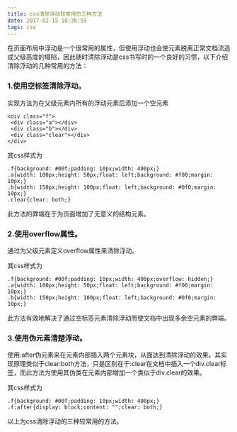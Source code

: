 ```yaml
---
title: css清除浮动较常用的三种方法
date: 2017-02-15 10:36:59
tags: css
---
```


在页面布局中浮动是一个很常用的属性，但使用浮动也会使元素脱离正常文档流造成父级高度的塌陷，因此随时清除浮动是css书写时的一个良好的习惯，以下介绍清除浮动的几种常用的方法：

### 1.使用空标签清除浮动。

实现方法为在父级元素内所有的浮动元素后添加一个空元素
```
<div class="f">
 <div class="a"></div>
 <div class="b"></div>
 <div class="clear"></div>
</div>
```
<!--more-->
其css样式为
```
.f{background: #00f;padding: 10px;width: 400px;}
.a{width: 100px;height: 50px;float: left;background: #f00;margin: 10px;}
.b{width: 150px;height: 100px;float: left;background: #0f0;margin: 10px;}
.clear{clear: both;}
```
此方法的弊端在于为页面增加了无意义的结构元素。

### 2.使用overflow属性。

通过为父级元素定义overflow属性来清除浮动。

其css样式为
```
.f{background: #00f;padding: 10px;width: 400px;overflow: hidden;}
.a{width: 100px;height: 50px;float: left;background: #f00;margin: 10px;}
.b{width: 150px;height: 100px;float: left;background: #0f0;margin: 10px;}
```
此方法有效地解决了通过空标签元素清除浮动而使文档中出现多余空元素的弊端。

### 3.使用伪元素清楚浮动。

使用:after伪元素来在元素内部插入两个元素块，从面达到清除浮动的效果。其实现原理类似于clear:both方法，只是区别在于:clear在文档中插入一个div.clear标签，而此方法为使用其伪类在元素内部增加一个类似于div.clear的效果。

其css样式为
```
.f{background: #00f;padding: 10px;width: 400px;}
.f:after{display: block;content: "";clear: both;}
```
以上为css清除浮动的三种较常用的方法。